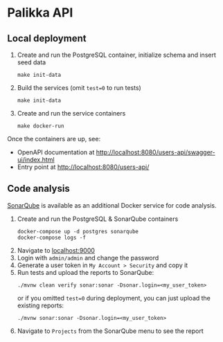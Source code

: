 # Palikka API

## Local deployment

1. Create and run the PostgreSQL container, initialize schema and insert seed data
    ```shell
    make init-data
    ```
2. Build the services (omit `test=0` to run tests)
    ```shell
    make init-data
    ```
3. Create and run the service containers
    ```shell
    make docker-run
    ```

Once the containers are up, see:
- OpenAPI documentation at [http://localhost:8080/users-api/swagger-ui/index.html](http://localhost:8080/users-api/swagger-ui/index.html)
- Entry point at [http://localhost:8080/users-api/](http://localhost:8080/users-api/)

## Code analysis

[SonarQube](https://www.sonarsource.com/products/sonarqube/) is available as an additional Docker service for 
code analysis.

1. Create and run the PostgreSQL & SonarQube containers
    ```shell
    docker-compose up -d postgres sonarqube
    docker-compose logs -f
    ```
2. Navigate to [localhost:9000](http://localhost:9000)
3. Login with `admin/admin` and change the password
4. Generate a user token in `My Account > Security` and copy it
5. Run tests and upload the reports to SonarQube:
    ```shell
    ./mvnw clean verify sonar:sonar -Dsonar.login=<my_user_token>
    ```
   or if you omitted `test=0` during deployment, you can just upload the 
   existing reports:
   ```shell
   ./mvnw sonar:sonar -Dsonar.login=<my_user_token>
   ```
6. Navigate to `Projects` from the SonarQube menu to see the report